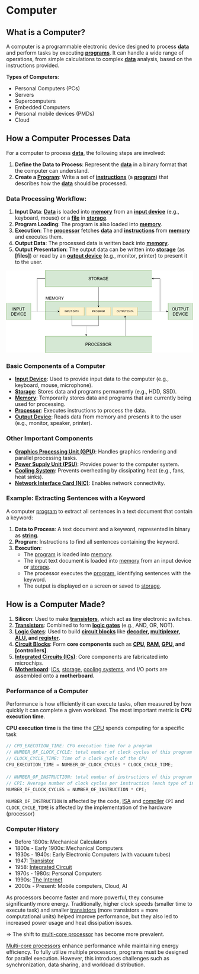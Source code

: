 # Computer

## What is a Computer?
A computer is a programmable electronic device designed to process **[data]** and perform tasks by executing **[programs][program]**.
It can handle a wide range of operations, from simple calculations to complex **[data]** analysis, based on the instructions provided.

**Types of Computers**:
- Personal Computers (PCs)
- Servers
- Supercomputers
- Embedded Computers
- Personal mobile devices (PMDs)
- Cloud

## How a Computer Processes Data
For a computer to process **[data]**, the following steps are involved:
1. **Define the Data to Process**: Represent the **[data]** in a binary format that the computer can understand.
2. **Create a [Program][program]**: Write a set of **[instructions][instruction]** (a **[program]**) that describes how the **[data]** should be processed.

### Data Processing Workflow:
1. **Input Data**: **[Data]** is loaded into **[memory]** from an **[input device][indevice]** (e.g., keyboard, mouse) or a **[file]** in **[storage]**.
2. **Program Loading**: The program is also loaded into **[memory]**.
3. **Execution**: The **[processor]** fetches **[data]** and **[instructions][instruction]** from **[memory]** and executes them.
4. **Output Data**: The processed data is written back into **[memory]**.
5. **Output Presentation**: The output data can be written into **[storage]** (as **[files]**) or read by an **[output device][outdevice]** (e.g., monitor, printer) to present it to the user.

![How a Computer Processes Data](../assets/flowcharts/HowComputerProcessData.drawio.png)

### Basic Components of a Computer
- **[Input Device][indevice]**: Used to provide input data to the computer (e.g., keyboard, mouse, microphone).
- **[Storage]**: Stores data and programs permanently (e.g., HDD, SSD).
- **[Memory]**: Temporarily stores data and programs that are currently being used for processing.
- **[Processor]**: Executes instructions to process the data.
- **[Output Device][outdevice]**: Reads data from memory and presents it to the user (e.g., monitor, speaker, printer).

### Other Important Components
- **[Graphics Processing Unit (GPU)][gpu]**: Handles graphics rendering and parallel processing tasks.
- **[Power Supply Unit (PSU)][psu]**: Provides power to the computer system.
- **[Cooling System][cooling-system]**: Prevents overheating by dissipating heat (e.g., fans, heat sinks).
- **[Network Interface Card (NIC)][nic]**: Enables network connectivity.

### Example: Extracting Sentences with a Keyword
A computer [program] to extract all sentences in a text document that contain a keyword:
1. **Data to Process**: A text document and a keyword, represented in binary as **[string]**.
2. **Program**: Instructions to find all sentences containing the keyword.
3. **Execution**:
   - The [program] is loaded into [memory].
   - The input text document is loaded into [memory] from an input device or [storage].
   - The processor executes the [program], identifying sentences with the keyword.
   - The output is displayed on a screen or saved to [storage].

## How is a Computer Made?
1. **Silicon**: Used to make **[transistors][transistor]**, which act as tiny electronic switches.
2. **[Transistors][transistor]**: Combined to form **[logic gates][logic-gate]** (e.g., AND, OR, NOT).
3. **[Logic Gates][logic-gate]**: Used to build **[circuit blocks][circuit-block]** like **[decoder], [multiplexer], [ALU], and [register]**.
4. **[Circuit Blocks][circuit-block]**: Form **core components** such as **[CPU][processor], [RAM][ram], [GPU], and [controllers]**.
5. **[Integrated Circuits (ICs)][IC]**: Core components are fabricated into microchips.
6. **[Motherboard]**: [ICs][IC], [storage], [cooling systems][cooling-system], and I/O ports are assembled onto a **motherboard**.

### Performance of a Computer

Performance is how efficiently it can execute tasks, often measured by how quickly it can complete a given workload.
The most important metric is **CPU execution time**.

**CPU execution time** is the time the [CPU] spends computing for a specific task

```c
// CPU_EXECUTION_TIME: CPU execution time for a program
// NUMBER_OF_CLOCK_CYCLE: total number of clock cycles of this program
// CLOCK_CYCLE_TIME: Time of a clock cycle of the CPU
CPU_EXECUTION_TIME = NUMBER_OF_CLOCK_CYCLES * CLOCK_CYCLE_TIME;

// NUMBER_OF_INSTRUCTION: total number of instructions of this program
// CPI: Average number of clock cycles per instruction (each type of instruction has different clock cycles needed to execute)
NUMBER_OF_CLOCK_CYCLES = NUMBER_OF_INSTRUCTION * CPI;
```

`NUMBER_OF_INSTRUCTION` is affected by the code, [ISA] and [compiler]
`CPI` and `CLOCK_CYCLE_TIME` is affected by the implementation of the hardware (processor)

### Computer History

- Before 1800s: Mechanical Calculators
- 1800s - Early 1900s: Mechanical Computers
- 1930s - 1940s: Early Electronic Computers (with vacuum tubes)
- 1947: [Transistor]
- 1958: [Integrated Circuit][IC]
- 1970s - 1980s: Personal Computers
- 1990s: [The Internet][Internet]
- 2000s - Present: Mobile computers, Cloud, AI

As processors become faster and more powerful, they consume significantly more energy.
Traditionally, higher clock speeds (smaller time to execute task) and smaller [transistors][transistor] (more transistors = more computational units) helped improve performance, but they also led to increased power usage and heat dissipation issues.

=> The shift to [multi-core processor][core] has become more prevalent.

[Multi-core processors][core] enhance performance while maintaining energy efficiency. To fully utilize multiple processors, programs must be designed for parallel execution. However, this introduces challenges such as synchronization, data sharing, and workload distribution.

[data]:                 data/Data
[string]:               data/text/Text
[program]:              program/Program
[instruction]:          program/instruction/Instruction
[storage]:              components/storage/Storage
[memory]:               components/memory/Memory
[RAM]:                  components/memory/ram/RAM
[indevice]:             components/input-devices/InputDevice
[outdevice]:            components/output-devices/OutputDevice
[processor]:            components/processor/Processor
[CPU]:                  components/processor/Processor
[logic-gate]:           components/processor/functional-units/logic-gate/LogicGate
[circuit-block]:        components/processor/functional-units/circuit-block/CircuitBlock
[GPU]:                  components/gpu/GPU
[PSU]:                  components/psu/PSU
[NIC]:                  components/network/NIC
[cooling-system]:       components/cooling-system/CoolingSystem
[file]:                 operating-system/file-system/File
[IC]:                   components/ic/IntegratedCircuit
[transistor]:           components/processor/functional-units/transistor/Transistor
[motherboard]:          components/motherboard/Motherboard
[decoder]:              components/processor/functional-units/decoder/Decoder
[multiplexer]:          components/processor/components/multiplexer/Multiplexer
[ALU]:                  components/processor/components/alu/ALU
[register]:             components/processor/components/register/Register
[ISA]:                  program/instruction/isa/ISA
[compiler]:             program/compiler/Compiler
[core]:                 components/processor/components/core/ProcessorCore
[Internet]:             network/TheInternet
